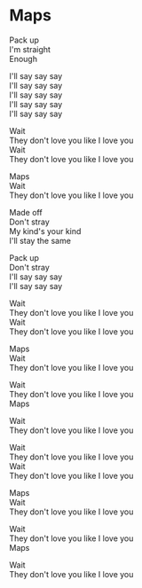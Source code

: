 # Maps  

Pack up  
I'm straight  
Enough  

I'll say say say  
I'll say say say  
I'll say say say  
I'll say say say  
I'll say say say  

Wait  
They don't love you like I love you  
Wait  
They don't love you like I love you  

Maps  
Wait  
They don't love you like I love you  

Made off  
Don't stray  
My kind's your kind  
I'll stay the same  

Pack up  
Don't stray  
I'll say say say  
I'll say say say  

Wait  
They don't love you like I love you  
Wait  
They don't love you like I love you  

Maps  
Wait  
They don't love you like I love you  

Wait  
They don't love you like I love you  
Maps  

Wait  
They don't love you like I love you  

Wait  
They don't love you like I love you  
Wait  
They don't love you like I love you  

Maps  
Wait  
They don't love you like I love you  

Wait  
They don't love you like I love you  
Maps  

Wait  
They don't love you like I love you  
